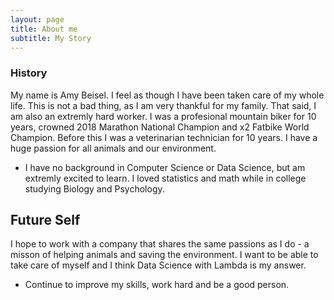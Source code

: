 ```yaml
---
layout: page
title: About me
subtitle: My Story
---
```

### History
My name is Amy Beisel.  I feel as though I have been taken care of my whole life.  This is not a bad thing, as I am very thankful for my family. That said, I am also an extremly hard worker.  I was a profesional mountain biker for 10 years, crowned 2018 Marathon National Champion and x2 Fatbike World Champion.  Before this I was a veterinarian technician for 10 years.  I have a huge passion for all animals and our environment.     

- I have no background in Computer Science or Data Science, but am extremly excited to learn.  I loved statistics and math while in college studying Biology and Psychology.  
 

## Future Self

I hope to work with a company that shares the same passions as I do - a misson of helping animals and saving the environment.  I want to be able to take care of myself and I think Data Science with Lambda is my answer. 

- Continue to improve my skills, work hard and be a good person. 



